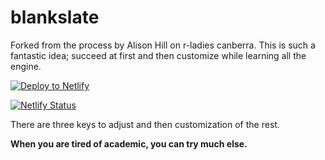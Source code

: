 # blankslate

Forked from the process by Alison Hill on r-ladies canberra.  This is such a fantastic idea; succeed at first and then customize while learning all the engine.

<!-- Markdown snippet -->
[![Deploy to Netlify](https://www.netlify.com/img/deploy/button.svg)](https://app.netlify.com/start/deploy?repository=https://github.com/Brogi15/blankslate)


[![Netlify Status](https://api.netlify.com/api/v1/badges/757ad545-c949-4d6a-9bfe-78b9933b3f17/deploy-status)](https://app.netlify.com/sites/Brogi15/deploys)

There are three keys to adjust and then customization of the rest.  

**When you are tired of academic, you can try much else.**
